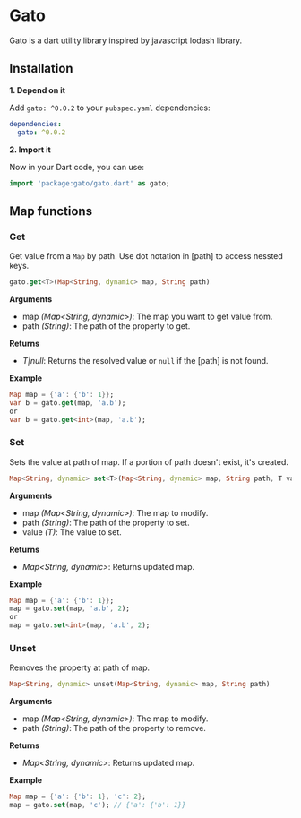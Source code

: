 # Gato
Gato is a dart utility library inspired by javascript lodash library.

## Installation
**1. Depend on it**

Add `gato: ^0.0.2` to your `pubspec.yaml` dependencies:

```yaml
dependencies:
  gato: ^0.0.2
```

**2. Import it**

Now in your Dart code, you can use:
```dart
import 'package:gato/gato.dart' as gato;
```

## Map functions
### Get<T>
Get value from a `Map` by path. Use dot notation in [path] to access nessted keys.
```dart
gato.get<T>(Map<String, dynamic> map, String path)
```

**Arguments**

- map *(Map<String, dynamic>)*: The map you want to get value from.
- path *(String)*: The path of the property to get.

**Returns**

- *T|null*: Returns the resolved value or `null` if the [path] is not found.

**Example**
```dart
Map map = {'a': {'b': 1}};
var b = gato.get(map, 'a.b');
or
var b = gato.get<int>(map, 'a.b');
```

### Set<T>
Sets the value at path of map. If a portion of path doesn't exist, it's created.
```dart
Map<String, dynamic> set<T>(Map<String, dynamic> map, String path, T value)
```

**Arguments**

- map *(Map<String, dynamic>)*: The map to modify.
- path *(String)*: The path of the property to set.
- value *(T)*: The value to set.

**Returns**

- *Map<String, dynamic>*: Returns updated map.

**Example**
```dart
Map map = {'a': {'b': 1}};
map = gato.set(map, 'a.b', 2);
or
map = gato.set<int>(map, 'a.b', 2);
```

### Unset
Removes the property at path of map.
```dart
Map<String, dynamic> unset(Map<String, dynamic> map, String path)
```

**Arguments**

- map *(Map<String, dynamic>)*: The map to modify.
- path *(String)*: The path of the property to remove.

**Returns**

- *Map<String, dynamic>*: Returns updated map.

**Example**
```dart
Map map = {'a': {'b': 1}, 'c': 2};
map = gato.set(map, 'c'); // {'a': {'b': 1}}
```